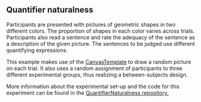 ## Quantifier naturalness

Participants are presented with pictures of geometric shapes in two different colors. The proportion of shapes in each color varies across trials. Participants also read a sentence and rate the adequacy of the sentence as a description of the given picture. The sentences to be judged use different quantifying expressions. 

This example makes use of the [CanvasTemplate](https://github.com/babe-project/CanvasTemplate) to draw a random picture on each trial. It also uses a random assignment of participants to three different experimental groups, thus realizing a between-subjects design.

More information about the experimental set-up and the code for this experiment can be found in the <a href="https://github.com/babe-project/QuantifierNaturalness" title="QuantifierNaturalness" target="_blank"> QuantifierNaturalness repository.</a>
